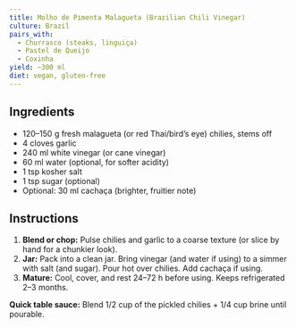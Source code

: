 ```yaml
---
title: Molho de Pimenta Malagueta (Brazilian Chili Vinegar)
culture: Brazil
pairs_with:
  - Churrasco (steaks, linguiça)
  - Pastel de Queijo
  - Coxinha
yield: ~300 ml
diet: vegan, gluten-free
---
```


## Ingredients
- 120–150 g fresh malagueta (or red Thai/bird’s eye) chilies, stems off
- 4 cloves garlic
- 240 ml white vinegar (or cane vinegar)
- 60 ml water (optional, for softer acidity)
- 1 tsp kosher salt
- 1 tsp sugar (optional)
- Optional: 30 ml cachaça (brighter, fruitier note)

## Instructions
1. **Blend or chop:** Pulse chilies and garlic to a coarse texture (or slice by hand for a chunkier look).
2. **Jar:** Pack into a clean jar. Bring vinegar (and water if using) to a simmer with salt (and sugar). Pour hot over chilies. Add cachaça if using.
3. **Mature:** Cool, cover, and rest 24–72 h before using. Keeps refrigerated 2–3 months.

**Quick table sauce:** Blend 1/2 cup of the pickled chilies + 1/4 cup brine until pourable.
